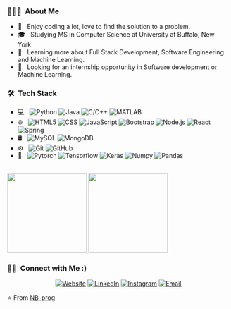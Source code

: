 
<h3> 👨🏻‍💻 &nbsp;About Me </h3>

- 🤔 &nbsp; Enjoy coding a lot, love to find the solution to a problem.
- 🎓 &nbsp; Studying MS in Computer Science at University at Buffalo, New York.
- 🌱 &nbsp; Learning more about Full Stack Development, Software Engineering and Machine Learning.
- 💼 &nbsp; Looking for an internship opportunity in Software development or Machine Learning.

<h3> 🛠 &nbsp;Tech Stack</h3>

- 💻 &nbsp;
  ![Python](https://img.shields.io/badge/-Python-333333?style=flat&logo=python)
  ![Java](https://img.shields.io/badge/-Java-333333?style=flat&logo=Java&logoColor=007396)
  ![C/C++](https://img.shields.io/badge/-C++-333333?style=flat&logo=C%2B%2B&logoColor=00599C)
  ![MATLAB](https://img.shields.io/badge/-R-333333?style=flat&logo=R&logoColor=276DC3)
- 🌐 &nbsp;
  ![HTML5](https://img.shields.io/badge/-HTML5-333333?style=flat&logo=HTML5)
  ![CSS](https://img.shields.io/badge/-CSS-333333?style=flat&logo=CSS3&logoColor=1572B6)
  ![JavaScript](https://img.shields.io/badge/-JavaScript-333333?style=flat&logo=javascript)
  ![Bootstrap](https://img.shields.io/badge/-Bootstrap-333333?style=flat&logo=bootstrap&logoColor=563D7C)
  ![Node.js](https://img.shields.io/badge/-Node.js-333333?style=flat&logo=node.js)
  ![React](https://img.shields.io/badge/-React-333333?style=flat&logo=react)
  ![Spring](https://img.shields.io/badge/-Spring-333333?style=flat&logo=spring)
- 🛢 &nbsp;
  ![MySQL](https://img.shields.io/badge/-MySQL-333333?style=flat&logo=mysql)
  ![MongoDB](https://img.shields.io/badge/-MongoDB-333333?style=flat&logo=mongodb)
- ⚙️ &nbsp;
  ![Git](https://img.shields.io/badge/-Git-333333?style=flat&logo=git)
  ![GitHub](https://img.shields.io/badge/-GitHub-333333?style=flat&logo=github)
- 🔧 &nbsp;
  ![Pytorch](https://img.shields.io/badge/-Pytorch-333333?style=flat&logo=pytorch&logoColor=007ACC)
  ![Tensorflow](https://img.shields.io/badge/-Tensorflow-333333?style=flat&logo=tensorflow)
  ![Keras](https://img.shields.io/badge/-Keras-333333?style=flat&logo=keras&logoColor=2C2255)
  ![Numpy](https://img.shields.io/badge/-Numpy-333333?style=flat&logo=numpy&logoColor=2C2255)
  ![Pandas](https://img.shields.io/badge/-Pandas-333333?style=flat&logo=pandas&logoColor=2C2255)
<br/>

<a href="https://github.com/NB-prog">
  <img height="180em" src="https://github-readme-stats.vercel.app/api?username=NB-prog&theme=buefy&show_icons=true" />
  <img height="180em" src="https://github-readme-stats.vercel.app/api/top-langs/?username=NB-prog&theme=buefy&layout=compact" />
</a>

<br/>

<h3> 🤝🏻 &nbsp;Connect with Me :) </h3>

<p align="center">
<a href="https://nb-prog.github.io/"><img alt="Website" src="https://img.shields.io/badge/Github-NB-prog-blue?style=flat-square&logo=google-chrome"></a>
<a href="https://www.linkedin.com/in/nihal-balivada-b6722215b"><img alt="LinkedIn" src="https://img.shields.io/badge/LinkedIn-Nihal Balivada-blue?style=flat-square&logo=linkedin"></a>
<a href="https://www.instagram.com/nihalb.01/"><img alt="Instagram" src="https://img.shields.io/badge/Instagram-nihalb.01-blue?style=flat-square&logo=instagram"></a>
<a href="mailto:nihalbal@buffalo.edu"><img alt="Email" src="https://img.shields.io/badge/Email-nihalbal@buffalo.edu-blue?style=flat-square&logo=gmail"></a>
</p>

⭐️ From [NB-prog](https://github.com/NB-prog)
